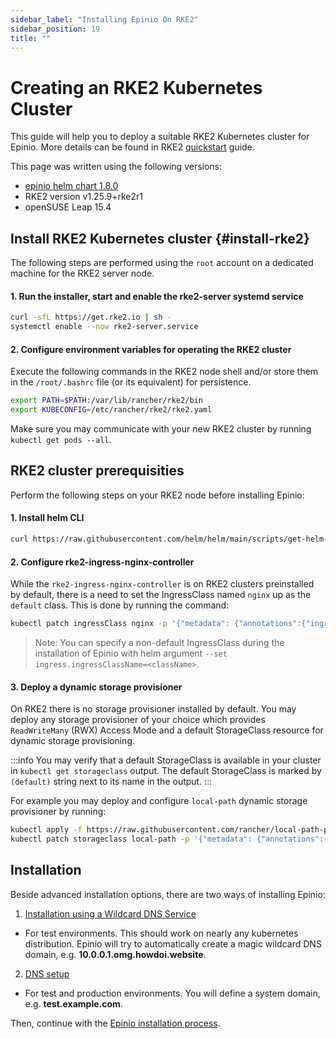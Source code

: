 ```yaml
---
sidebar_label: "Installing Epinio On RKE2"
sidebar_position: 19
title: ""
---
```


# Creating an RKE2 Kubernetes Cluster
This guide will help you to deploy a suitable RKE2 Kubernetes cluster for Epinio. More details can be found in RKE2 [quickstart](https://docs.rke2.io/install/quickstart/) guide.

This page was written using the following versions:
* [epinio helm chart 1.8.0](https://github.com/epinio/helm-charts/releases/tag/epinio-1.8.0)
* RKE2 version v1.25.9+rke2r1
* openSUSE Leap 15.4

## Install RKE2 Kubernetes cluster {#install-rke2}
The following steps are performed using the `root` account on a dedicated machine for the RKE2 server node.

#### 1. Run the installer, start and enable the rke2-server systemd service
```bash
curl -sfL https://get.rke2.io | sh -
systemctl enable --now rke2-server.service
```
#### 2. Configure environment variables for operating the RKE2 cluster
Execute the following commands in the RKE2 node shell and/or store them in the `/root/.bashrc` file (or its equivalent) for persistence.

```bash
export PATH=$PATH:/var/lib/rancher/rke2/bin
export KUBECONFIG=/etc/rancher/rke2/rke2.yaml
```

Make sure you may communicate with your new RKE2 cluster by running `kubectl get pods --all`.

## RKE2 cluster prerequisities
Perform the following steps on your RKE2 node before installing Epinio:

#### 1. Install helm CLI
```bash
curl https://raw.githubusercontent.com/helm/helm/main/scripts/get-helm-3 | bash
```

#### 2. Configure rke2-ingress-nginx-controller
While the `rke2-ingress-nginx-controller` is on RKE2 clusters preinstalled by default, there is a need to set the IngressClass named `nginx` up as the `default` class. This is done by running the command:
```bash
kubectl patch ingressClass nginx -p '{"metadata": {"annotations":{"ingressclass.kubernetes.io/is-default-class": "true"}}}'
```

> Note: You can specify a non-default IngressClass during the installation of Epinio with helm argument `--set ingress.ingressClassName=<className>`.

#### 3. Deploy a dynamic storage provisioner
On RKE2 there is no storage provisioner installed by default. You may deploy any storage provisioner of your choice which provides `ReadWriteMany` (RWX) Access Mode and a default StorageClass resource for dynamic storage provisioning.

:::info
You may verify that a default StorageClass is available in your cluster in `kubectl get storageclass` output. The default StorageClass is marked by `(default)` string next to its name in the output.
:::

For example you may deploy and configure `local-path` dynamic storage provisioner by running:
```bash
kubectl apply -f https://raw.githubusercontent.com/rancher/local-path-provisioner/master/deploy/local-path-storage.yaml
kubectl patch storageclass local-path -p '{"metadata": {"annotations":{"storageclass.kubernetes.io/is-default-class":"true"}}}'
```

## Installation
<!--
For evaluation purposes of installing Epinio it's recommended to setup Epinio Ingress resources by using a wildcard DNS service as `omg.howdoi.website`, `sslip.io` or `nip.io` that points to the `INTERNAL-IP` address of your kubernetes node.

For advanced and production environments you should configure an external load-balancer solution that listens on a public IP with an associated public FQDN domain. The role of the load-balancer is to perform a redirection of HTTP(S) traffic from the load-balancer endpoint to internal Ingress resource(s) of kubernetes cluster.
-->
Beside advanced installation options, there are two ways of installing Epinio:

1. [Installation using a Wildcard DNS Service](../installation/wildcardDNS_setup.md)

- For test environments. This should work on nearly any kubernetes distribution. Epinio will try to automatically create a magic wildcard DNS domain, e.g. **10.0.0.1.omg.howdoi.website**.

2. [DNS setup](../installation/dns_setup.md)

- For test and production environments. You will define a system domain, e.g. **test.example.com**.

Then, continue with the [Epinio installation process](../installation/install_epinio.md).
